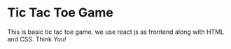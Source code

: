 # Tic Tac Toe Game
This is basic tic tac toe game.
we use react js as frontend along with HTML and CSS.
Think You!

